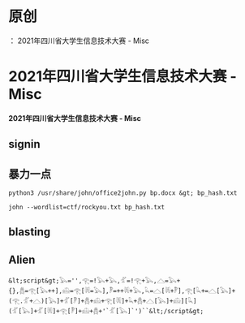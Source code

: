 # 原创
：  2021年四川省大学生信息技术大赛 - Misc

# 2021年四川省大学生信息技术大赛 - Misc

#### 2021年四川省大学生信息技术大赛 - Misc

## signin

> 



> 



## 暴力一点

> 



```
python3 /usr/share/john/office2john.py bp.docx &gt; bp_hash.txt

```

> 



```
john --wordlist=ctf/rockyou.txt bp_hash.txt

```

> 



## blasting

> 



> 



> 



> 



> 



## Alien

> 



> 



> 



> 



```
&lt;script&gt;𓅂='',𓂀=!𓅂+𓅂,𓁄=!𓂀+𓅂,𓊎=𓅂+{},𓆣=𓂀[𓅂++],𓊝=𓂀[𓇎=𓅂],𓏢=++𓇎+𓅂,𓆗=𓊎[𓇎+𓏢],𓂀[𓆗+=𓊎[𓅂]+(𓂀.𓁄+𓊎)[𓅂]+𓁄[𓏢]+𓆣+𓊝+𓂀[𓇎]+𓆗+𓆣+𓊎[𓅂]+𓊝][𓆗](𓁄[𓅂]+𓁄[𓇎]+𓂀[𓏢]+𓊝+𓆣+'`𓁄[𓅂]`')``&lt;/script&gt;

```

> 



